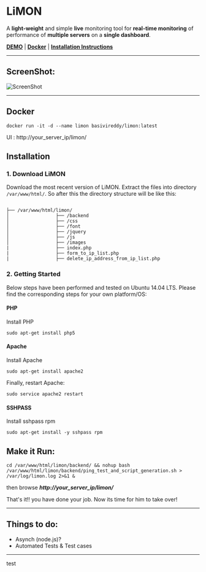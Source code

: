 # LiMON #


A **light-weight** and simple **live** monitoring tool for **real-time monitoring** of performance of **multiple servers** on a **single dashboard**.


[**DEMO**](https://live-server-monitor.herokuapp.com/) | [**Docker**](#docker) | [**Installation Instructions**](#installation) 

------

## ScreenShot: ##

![ScreenShot](https://raw.github.com/basivireddy/limon/master/DashboardScreenShot.JPG)

-------

## Docker

```
docker run -it -d --name limon basivireddy/limon:latest

```
 UI : http://your_server_ip/limon/


## Installation

### 1. Download LiMON
Download the most recent version of LiMON. Extract the files into directory ``` /var/www/html/ ```. So after this the directory structure will be like this:
```

├── /var/www/html/limon/
│                 ├── /backend
│                 ├── /css
│                 ├── /font
│                 ├── /jquery
│                 ├── /js
│                 ├── /images
|                 ├── index.php
|                 ├── form_to_ip_list.php
|                 ├── delete_ip_address_from_ip_list.php
```
### 2. Getting Started  
Below steps have been performed and tested on Ubuntu 14.04 LTS. Please find the corresponding steps for your own platform/OS:


#### PHP
Install PHP
```
sudo apt-get install php5
```

#### Apache
Install Apache
```
sudo apt-get install apache2
```
Finally, restart Apache:
```
sudo service apache2 restart
```

#### SSHPASS
Install sshpass rpm
```
sudo apt-get install -y sshpass rpm
```

## Make it Run: ##

 ``` cd /var/www/html/limon/backend/ && nohup bash /var/www/html/limon/backend/ping_test_and_script_generation.sh > /var/log/limon.log 2>&1 & ``` 



then browse ***http://your_server_ip/limon/***

That's it!! you have done your job. Now its time for him to take over!

---------

## Things to do: ##

- Asynch (node.js)?
- Automated Tests & Test cases

---------

test
